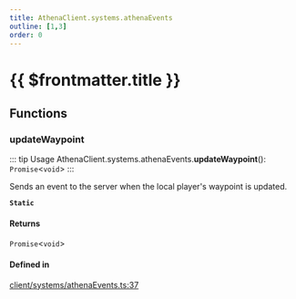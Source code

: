 ```yaml
---
title: AthenaClient.systems.athenaEvents
outline: [1,3]
order: 0
---
```


# {{ $frontmatter.title }}


## Functions

### updateWaypoint

::: tip Usage
AthenaClient.systems.athenaEvents.**updateWaypoint**(): `Promise`<`void`\>
:::

Sends an event to the server when the local player's waypoint is updated.

**`Static`**

#### Returns

`Promise`<`void`\>

#### Defined in

[client/systems/athenaEvents.ts:37](https://github.com/Stuyk/altv-athena/blob/b36eb29/src/core/client/systems/athenaEvents.ts#L37)
